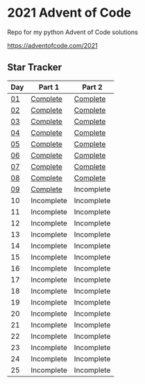 # 2021 Advent of Code

Repo for my python Advent of Code solutions

https://adventofcode.com/2021

## Star Tracker

| Day                                       | Part 1                      | Part 2                      |
|-------------------------------------------|-----------------------------|-----------------------------|
| [01](https://adventofcode.com/2021/day/1) | [Complete](/day01/part1.py) | [Complete](/day01/part2.py) |
| [02](https://adventofcode.com/2021/day/2) | [Complete](/day02/part1.py) | [Complete](/day02/part2.py) |
| [03](https://adventofcode.com/2021/day/3) | [Complete](/day03/part1.py) | [Complete](/day03/part2.py) |
| [04](https://adventofcode.com/2021/day/4) | [Complete](/day04/part1.py) | [Complete](/day04/part2.py) |
| [05](https://adventofcode.com/2021/day/5) | [Complete](/day05/part1.py) | [Complete](/day05/part2.py) |
| [06](https://adventofcode.com/2021/day/6) | [Complete](/day06/part1.py) | [Complete](/day06/part2.py) |
| [07](https://adventofcode.com/2021/day/7) | [Complete](/day07/part1.py) | [Complete](/day07/part2.py) |
| [08](https://adventofcode.com/2021/day/8) | [Complete](/day08/part1.py) | [Complete](/day08/part2.py) |
| [09](https://adventofcode.com/2021/day/9) | [Complete](/day09/part1.py) | Incomplete                  |
| 10                                        | Incomplete                  | Incomplete                  |
| 11                                        | Incomplete                  | Incomplete                  |
| 12                                        | Incomplete                  | Incomplete                  |
| 13                                        | Incomplete                  | Incomplete                  |
| 14                                        | Incomplete                  | Incomplete                  |
| 15                                        | Incomplete                  | Incomplete                  |
| 16                                        | Incomplete                  | Incomplete                  |
| 17                                        | Incomplete                  | Incomplete                  |
| 18                                        | Incomplete                  | Incomplete                  |
| 19                                        | Incomplete                  | Incomplete                  |
| 20                                        | Incomplete                  | Incomplete                  |
| 21                                        | Incomplete                  | Incomplete                  |
| 22                                        | Incomplete                  | Incomplete                  |
| 23                                        | Incomplete                  | Incomplete                  |
| 24                                        | Incomplete                  | Incomplete                  |
| 25                                        | Incomplete                  | Incomplete                  |